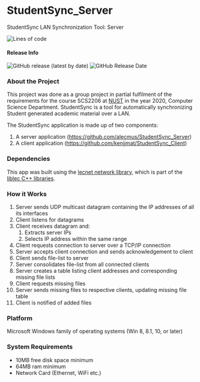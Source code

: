 # StudentSync_Server
StudentSync LAN Synchronization Tool: Server

<p>
  <img alt="Lines of code" src="https://img.shields.io/tokei/lines/github/alecmus/StudentSync_Server">
</p>

#### Release Info
<p>
  <img alt="GitHub release (latest by date)" src="https://img.shields.io/github/v/release/alecmus/StudentSync_Server">
  <img alt="GitHub Release Date" src="https://img.shields.io/github/release-date/alecmus/StudentSync_Server">
</p>

### About the Project
This project was done as a group project in partial fulfilment of the requirements for the course SCS2206 at [NUST](https://nust.ac.zw) in the year 2020, Computer Science Department. StudentSync is a tool for automatically synchronizing Student generated academic material over a LAN.

The StudentSync application is made up of two components:
1. A server application (https://github.com/alecmus/StudentSync_Server)
2. A client application (https://github.com/kenjjmat/StudentSync_Client)

### Dependencies
This app was built using the [lecnet network library](https://github.com/alecmus/lecnet), which is part of the [liblec C++ libraries](https://github.com/alecmus/liblec).

### How it Works
1.  Server sends UDP multicast datagram containing the IP addresses of all its interfaces
2.  Client listens for datagrams
3.  Client receives datagram and:
    1. Extracts server IPs
    2. Selects IP address within the same range
4.  Client requests connection to server over a TCP/IP connection
5.  Server accepts client connection and sends acknowledgement to client
6.  Client sends file-list to server
7.  Server consolidates file-list from all connected clients
8.  Server creates a table listing client addresses and corresponding missing file lists
9.  Client requests missing files
10. Server sends missing files to respective clients, updating missing file table
11. Client is notified of added files

### Platform
Microsoft Windows family of operating systems (Win 8, 8.1, 10, or later)

### System Requirements
 * 10MB free disk space minimum
 * 64MB ram minimum
 * Network Card (Ethernet, WiFi etc.)
